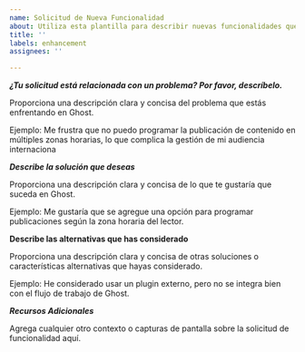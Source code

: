 ```yaml
---
name: Solicitud de Nueva Funcionalidad
about: Utiliza esta plantilla para describir nuevas funcionalidades que desees agregar.
title: ''
labels: enhancement
assignees: ''

---
```


***¿Tu solicitud está relacionada con un problema? Por favor, descríbelo.***

Proporciona una descripción clara y concisa del problema que estás enfrentando en Ghost.

Ejemplo: Me frustra que no puedo programar la publicación de contenido en múltiples zonas horarias, lo que complica la gestión de mi audiencia internaciona

***Describe la solución que deseas***

Proporciona una descripción clara y concisa de lo que te gustaría que suceda en Ghost.

Ejemplo: Me gustaría que se agregue una opción para programar publicaciones según la zona horaria del lector.

**Describe las alternativas que has considerado**

Proporciona una descripción clara y concisa de otras soluciones o características alternativas que hayas considerado.

Ejemplo: He considerado usar un plugin externo, pero no se integra bien con el flujo de trabajo de Ghost.

***Recursos Adicionales***

Agrega cualquier otro contexto o capturas de pantalla sobre la solicitud de funcionalidad aquí.
